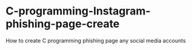 # C-programming-Instagram-phishing-page-create
How to create C programming phishing page any social media accounts 
